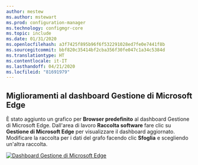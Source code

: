 ```yaml
---
author: mestew
ms.author: mstewart
ms.prod: configuration-manager
ms.technology: configmgr-core
ms.topic: include
ms.date: 01/31/2020
ms.openlocfilehash: a3f7425f895b96f6f532291028ed7fe0e7441f8b
ms.sourcegitcommit: bbf820c35414bf2cba356f30fe047c1a34c5384d
ms.translationtype: HT
ms.contentlocale: it-IT
ms.lasthandoff: 04/21/2020
ms.locfileid: "81691979"
---
```

## <a name="improvements-to-microsoft-edge-management-dashboard"></a><a name="bkmk_edge"></a> Miglioramenti al dashboard Gestione di Microsoft Edge
<!--3871913-->
È stato aggiunto un grafico per **Browser predefinito** al dashboard Gestione di Microsoft Edge. Dall'area di lavoro **Raccolta software** fare clic su **Gestione di Microsoft Edge** per visualizzare il dashboard aggiornato. Modificare la raccolta per i dati del grafo facendo clic **Sfoglia** e scegliendo un'altra raccolta.


[![Dashboard Gestione di Microsoft Edge](../../media/3871913-updated-edge-dashboard.png)](../../media/3871913-updated-edge-dashboard.png#lightbox)

